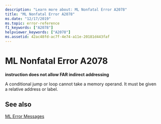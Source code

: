```yaml
---
description: "Learn more about: ML Nonfatal Error A2078"
title: "ML Nonfatal Error A2078"
ms.date: "12/17/2019"
ms.topic: error-reference
f1_keywords: ["A2078"]
helpviewer_keywords: ["A2078"]
ms.assetid: 42ac48fd-ac7f-4e74-a11e-20181d443faf
---
```

# ML Nonfatal Error A2078

**instruction does not allow FAR indirect addressing**

A conditional jump or loop cannot take a memory operand. It must be given a relative address or label.

## See also

[ML Error Messages](ml-error-messages.md)
